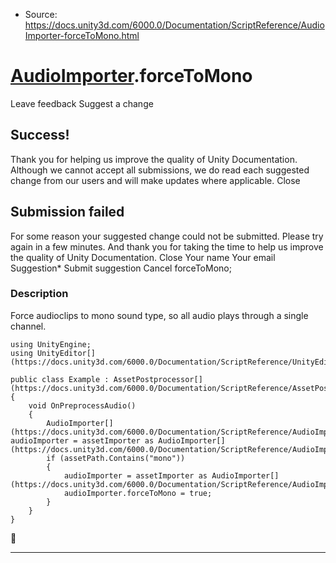 * Source: https://docs.unity3d.com/6000.0/Documentation/ScriptReference/AudioImporter-forceToMono.html

#  [AudioImporter](https://docs.unity3d.com/6000.0/Documentation/ScriptReference/AudioImporter.html).forceToMono
Leave feedback
Suggest a change
## Success!
Thank you for helping us improve the quality of Unity Documentation. Although we cannot accept all submissions, we do read each suggested change from our users and will make updates where applicable.
Close
## Submission failed
For some reason your suggested change could not be submitted. Please <a>try again</a> in a few minutes. And thank you for taking the time to help us improve the quality of Unity Documentation.
Close
Your name Your email Suggestion* Submit suggestion
Cancel
forceToMono; 
### Description
Force audioclips to mono sound type, so all audio plays through a single channel.
```
using UnityEngine;
using UnityEditor[](https://docs.unity3d.com/6000.0/Documentation/ScriptReference/UnityEditor.html);  
  
public class Example : AssetPostprocessor[](https://docs.unity3d.com/6000.0/Documentation/ScriptReference/AssetPostprocessor.html)
{
    void OnPreprocessAudio()
    {
        AudioImporter[](https://docs.unity3d.com/6000.0/Documentation/ScriptReference/AudioImporter.html) audioImporter = assetImporter as AudioImporter[](https://docs.unity3d.com/6000.0/Documentation/ScriptReference/AudioImporter.html);
        if (assetPath.Contains("mono"))
        {
            audioImporter = assetImporter as AudioImporter[](https://docs.unity3d.com/6000.0/Documentation/ScriptReference/AudioImporter.html);
            audioImporter.forceToMono = true;
        }
    }
}

```

* * *
